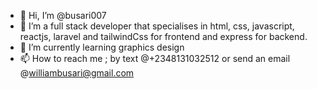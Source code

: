 - 👋 Hi, I’m @busari007
- 👀 I’m a full stack developer that specialises in html, css, javascript, reactjs, laravel and tailwindCss for frontend and express for backend.
- 🌱 I’m currently learning graphics design
- 📫 How to reach me ; by text @+2348131032512 or send an email @williambusari@gmail.com

<!---
busari007/busari007 is a ✨ special ✨ repository because its `README.md` (this file) appears on your GitHub profile.
You can click the Preview link to take a look at your changes.
--->
